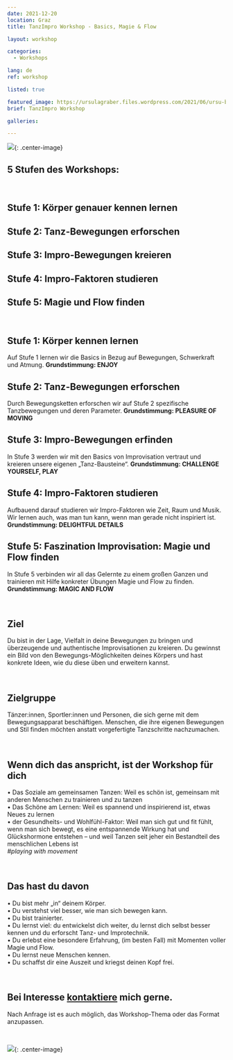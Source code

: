 ```yaml
---
date: 2021-12-20
location: Graz
title: TanzImpro Workshop - Basics, Magie & Flow

layout: workshop

categories:
  - Workshops

lang: de
ref: workshop

listed: true

featured_image: https://ursulagraber.files.wordpress.com/2021/06/ursu-boden.jpg?w=500&fit=crop
brief: TanzImpro Workshop

galleries:

---
```

![](https://ursulagraber.files.wordpress.com/2021/12/dscf4404.jpg){: .center-image}
<br>

## 5 Stufen des Workshops:

<br>

## Stufe 1: Körper genauer kennen lernen
## Stufe 2: Tanz-Bewegungen erforschen
## Stufe 3: Impro-Bewegungen kreieren
## Stufe 4: Impro-Faktoren studieren
## Stufe 5: Magie und Flow finden

<br>


## Stufe 1: Körper kennen lernen
Auf Stufe 1 lernen wir die Basics in Bezug auf Bewegungen, Schwerkraft und Atmung. **Grundstimmung: ENJOY**

## Stufe 2: Tanz-Bewegungen erforschen
Durch Bewegungsketten erforschen wir auf Stufe 2 spezifische Tanzbewegungen und deren Parameter. **Grundstimmung: PLEASURE OF MOVING**

## Stufe 3: Impro-Bewegungen erfinden
In Stufe 3 werden wir mit den Basics von Improvisation vertraut und kreieren unsere eigenen „Tanz-Bausteine“. **Grundstimmung: CHALLENGE YOURSELF, PLAY**

## Stufe 4: Impro-Faktoren studieren
Aufbauend darauf studieren wir Impro-Faktoren wie Zeit, Raum und Musik. Wir lernen auch, was man tun kann, wenn man gerade nicht inspiriert ist.  **Grundstimmung: DELIGHTFUL DETAILS**

## Stufe 5: Faszination Improvisation: Magie und Flow finden
In Stufe 5 verbinden wir all das Gelernte zu einem großen Ganzen und trainieren mit Hilfe konkreter Übungen Magie und Flow zu finden. **Grundstimmung: MAGIC AND FLOW**

<br>

## Ziel
Du bist in der Lage, Vielfalt in deine Bewegungen zu bringen und überzeugende und authentische Improvisationen zu kreieren. Du gewinnst ein Bild von den Bewegungs-Möglichkeiten deines Körpers und hast konkrete Ideen, wie du diese üben und erweitern kannst.

<br>

## Zielgruppe
Tänzer:innen, Sportler:innen und Personen, die sich gerne mit dem Bewegungsapparat beschäftigen. Menschen, die ihre eigenen Bewegungen und Stil finden möchten anstatt vorgefertigte Tanzschritte nachzumachen.

<br>

## Wenn dich das anspricht, ist der Workshop für dich
• Das Soziale am gemeinsamen Tanzen: Weil es schön ist, gemeinsam mit anderen Menschen zu trainieren und zu tanzen<br>
• Das Schöne am Lernen: Weil es spannend und inspirierend ist, etwas Neues zu lernen<br>
• der Gesundheits- und Wohlfühl-Faktor: Weil man sich gut und fit fühlt, wenn man sich bewegt, es eine entspannende Wirkung hat und Glückshormone entstehen – und weil Tanzen seit jeher ein Bestandteil des menschlichen Lebens ist<br>
*#playing with movement*

<br>

## Das hast du davon
• Du bist mehr „in“ deinem Körper.<br>
• Du verstehst viel besser, wie man sich bewegen kann.<br>
• Du bist trainierter.<br>
• Du lernst viel: du entwickelst dich weiter, du lernst dich selbst besser kennen und du erforscht Tanz- und Improtechnik.<br>
• Du erlebst eine besondere Erfahrung, (im besten Fall) mit Momenten voller Magie und Flow.<br>
• Du lernst neue Menschen kennen.<br>
• Du schaffst dir eine Auszeit und kriegst deinen Kopf frei.<br>

<br>

## Bei Interesse <a href="http://www.ursulagraber.com/contact/">kontaktiere</a> mich gerne.<br>
Nach Anfrage ist es auch möglich, das Workshop-Thema oder das Format anzupassen.<br>

<br>

![](https://ursulagraber.files.wordpress.com/2021/12/dscf4488.jpg){: .center-image}
<br>
